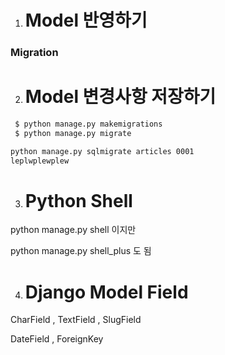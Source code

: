 1. # Model 반영하기

###  Migration

2. # Model 변경사항 저장하기

```bash
 $ python manage.py makemigrations
 $ python manage.py migrate
```



```bash
python manage.py sqlmigrate articles 0001
leplwplewplew

```



3. # Python Shell

python manage.py shell 이지만

python manage.py shell_plus 도 됨



4. # Django Model Field



CharField ,  TextField , SlugField

 DateField  ,  ForeignKey